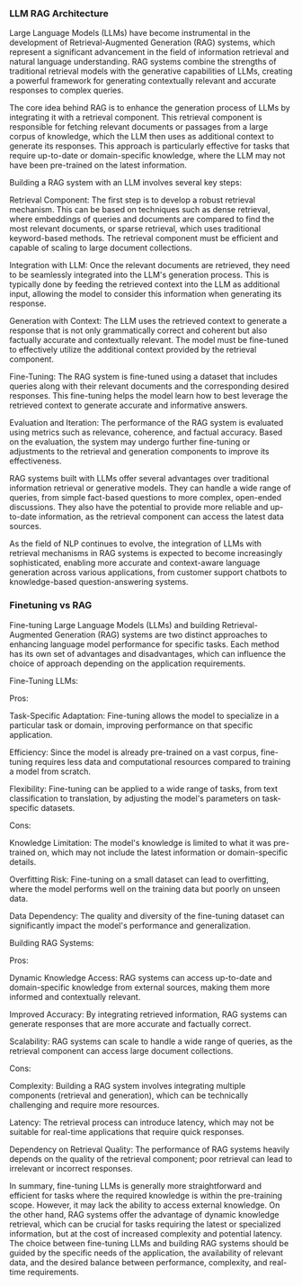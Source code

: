 ### LLM RAG Architecture
Large Language Models (LLMs) have become instrumental in the development of Retrieval-Augmented Generation (RAG) systems, which represent a significant advancement in the field of information retrieval and natural language understanding. RAG systems combine the strengths of traditional retrieval models with the generative capabilities of LLMs, creating a powerful framework for generating contextually relevant and accurate responses to complex queries.

The core idea behind RAG is to enhance the generation process of LLMs by integrating it with a retrieval component. This retrieval component is responsible for fetching relevant documents or passages from a large corpus of knowledge, which the LLM then uses as additional context to generate its responses. This approach is particularly effective for tasks that require up-to-date or domain-specific knowledge, where the LLM may not have been pre-trained on the latest information.

Building a RAG system with an LLM involves several key steps:

Retrieval Component: The first step is to develop a robust retrieval mechanism. This can be based on techniques such as dense retrieval, where embeddings of queries and documents are compared to find the most relevant documents, or sparse retrieval, which uses traditional keyword-based methods. The retrieval component must be efficient and capable of scaling to large document collections.

Integration with LLM: Once the relevant documents are retrieved, they need to be seamlessly integrated into the LLM's generation process. This is typically done by feeding the retrieved context into the LLM as additional input, allowing the model to consider this information when generating its response.

Generation with Context: The LLM uses the retrieved context to generate a response that is not only grammatically correct and coherent but also factually accurate and contextually relevant. The model must be fine-tuned to effectively utilize the additional context provided by the retrieval component.

Fine-Tuning: The RAG system is fine-tuned using a dataset that includes queries along with their relevant documents and the corresponding desired responses. This fine-tuning helps the model learn how to best leverage the retrieved context to generate accurate and informative answers.

Evaluation and Iteration: The performance of the RAG system is evaluated using metrics such as relevance, coherence, and factual accuracy. Based on the evaluation, the system may undergo further fine-tuning or adjustments to the retrieval and generation components to improve its effectiveness.

RAG systems built with LLMs offer several advantages over traditional information retrieval or generative models. They can handle a wide range of queries, from simple fact-based questions to more complex, open-ended discussions. They also have the potential to provide more reliable and up-to-date information, as the retrieval component can access the latest data sources.

As the field of NLP continues to evolve, the integration of LLMs with retrieval mechanisms in RAG systems is expected to become increasingly sophisticated, enabling more accurate and context-aware language generation across various applications, from customer support chatbots to knowledge-based question-answering systems.

### Finetuning vs RAG
Fine-tuning Large Language Models (LLMs) and building Retrieval-Augmented Generation (RAG) systems are two distinct approaches to enhancing language model performance for specific tasks. Each method has its own set of advantages and disadvantages, which can influence the choice of approach depending on the application requirements.

Fine-Tuning LLMs:

Pros:

Task-Specific Adaptation: Fine-tuning allows the model to specialize in a particular task or domain, improving performance on that specific application.

Efficiency: Since the model is already pre-trained on a vast corpus, fine-tuning requires less data and computational resources compared to training a model from scratch.

Flexibility: Fine-tuning can be applied to a wide range of tasks, from text classification to translation, by adjusting the model's parameters on task-specific datasets.

Cons:

Knowledge Limitation: The model's knowledge is limited to what it was pre-trained on, which may not include the latest information or domain-specific details.

Overfitting Risk: Fine-tuning on a small dataset can lead to overfitting, where the model performs well on the training data but poorly on unseen data.

Data Dependency: The quality and diversity of the fine-tuning dataset can significantly impact the model's performance and generalization.

Building RAG Systems:

Pros:

Dynamic Knowledge Access: RAG systems can access up-to-date and domain-specific knowledge from external sources, making them more informed and contextually relevant.

Improved Accuracy: By integrating retrieved information, RAG systems can generate responses that are more accurate and factually correct.

Scalability: RAG systems can scale to handle a wide range of queries, as the retrieval component can access large document collections.

Cons:

Complexity: Building a RAG system involves integrating multiple components (retrieval and generation), which can be technically challenging and require more resources.

Latency: The retrieval process can introduce latency, which may not be suitable for real-time applications that require quick responses.

Dependency on Retrieval Quality: The performance of RAG systems heavily depends on the quality of the retrieval component; poor retrieval can lead to irrelevant or incorrect responses.

In summary, fine-tuning LLMs is generally more straightforward and efficient for tasks where the required knowledge is within the pre-training scope. However, 
it may lack the ability to access external knowledge. On the other hand, RAG systems offer the advantage of dynamic knowledge retrieval, which can be 
crucial for tasks requiring the latest or specialized information, but at the cost of increased complexity and potential latency. The choice between
fine-tuning LLMs and building RAG systems should be guided by the specific needs of the application, the availability of relevant data, and the desired
balance between performance, complexity, and real-time requirements.
